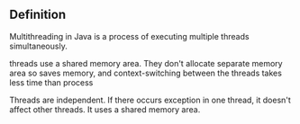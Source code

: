 ## Definition
Multithreading in Java is a process of executing multiple threads simultaneously.

threads use a shared memory area. They don't allocate separate memory area so saves memory, and context-switching between the threads takes less time than process

Threads are independent. If there occurs exception in one thread, it doesn't affect other threads. It uses a shared memory area.